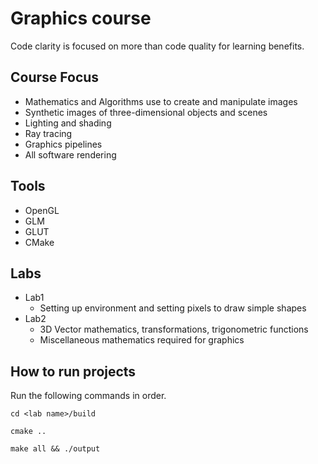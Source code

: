# Graphics course
Code clarity is focused on more than code quality for learning benefits.

## Course Focus
* Mathematics and Algorithms use to create and manipulate images
* Synthetic images of three-dimensional objects and scenes
* Lighting and shading
* Ray tracing
* Graphics pipelines
* All software rendering

## Tools
* OpenGL
* GLM
* GLUT
* CMake


## Labs

* Lab1
  * Setting up environment and setting pixels to draw simple shapes
* Lab2
    * 3D Vector mathematics, transformations, trigonometric functions
    * Miscellaneous mathematics required for graphics

## How to run projects

Run the following commands in order.

`cd <lab name>/build`

`cmake ..`

`make all && ./output`
